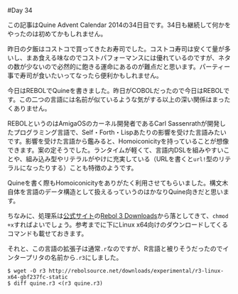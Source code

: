 #Day 34

この記事はQuine Advent Calendar 2014の34日目です。34日も継続して何かをやったのは初めてかもしれません。

昨日の夕飯はコストコで買ってきたお寿司でした。コストコ寿司は安くて量が多いし、まあ食える味なのでコストパフォーマンスには優れているのですが、ネタの数が少ないので必然的に飽きる運命にあるのが難点だと思います。パーティー事で寿司が食いたいってなったら便利かもしれません。

今日はREBOLでQuineを書きました。昨日がCOBOLだったので今日はREBOLです。この二つの言語には名前が似ているような気がする以上の深い関係はまったくありません。

REBOLというのはAmigaOSのカーネル開発者であるCarl Sassenrathが開発したプログラミング言語で、Self・Forth・Lispあたりの影響を受けた言語みたいです。影響を受けた言語から鑑みると、Homoiconicityを持っていることが想像できます。案の定そうでした。ランタイムが軽くて、言語内DSLを組みやすいことや、組み込み型やリテラルがやけに充実している（URLを書くと`url!`型のリテラルになったりする）ことも特徴のようです。

Quineを書く際もHomoiconicityをありがたく利用させてもらいました。構文木自体を言語のデータ構造として扱えるっていうのはかなりQuine向きだと思います。

ちなみに、処理系は[公式サイト](http://www.rebol.com)の[Rebol 3 Downloads](http://rebolsource.net)から落としてきて、`chmod +x`すればよいでしょう。参考までに下にLinux x64向けのダウンロードしてくるコマンドも載せておきます。

それと、この言語の拡張子は通常`.r`なのですが、R言語と被りそうだったのでインタープリタの名前から`.r3`にしました。

```console
$ wget -O r3 http://rebolsource.net/downloads/experimental/r3-linux-x64-gbf237fc-static
$ diff quine.r3 <(r3 quine.r3)
```
